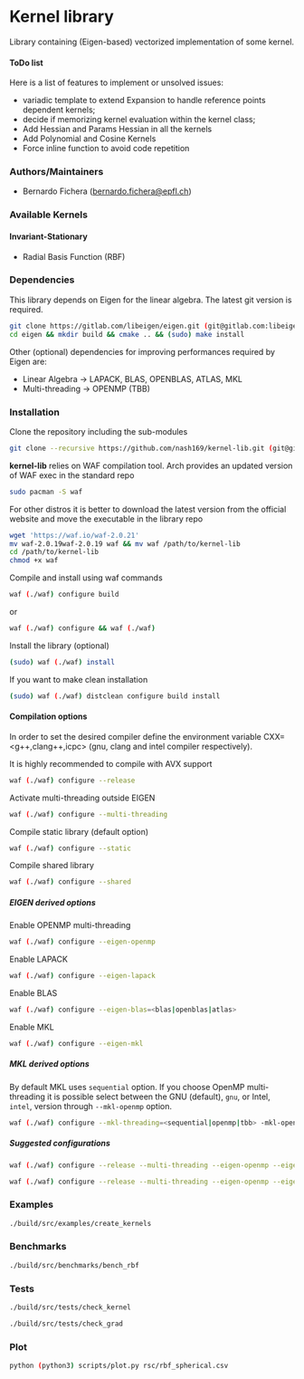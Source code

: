 # Kernel library
Library containing (Eigen-based) vectorized implementation of some kernel.

#### ToDo list
Here is a list of features to implement or unsolved issues:
- variadic template to extend Expansion to handle reference points dependent kernels;
- decide if memorizing kernel evaluation within the kernel class;
- Add Hessian and Params Hessian in all the kernels
- Add Polynomial and Cosine Kernels
- Force inline function to avoid code repetition

### Authors/Maintainers
- Bernardo Fichera (bernardo.fichera@epfl.ch)

### Available Kernels

#### Invariant-Stationary
- Radial Basis Function (RBF)

### Dependencies
This library depends on Eigen for the linear algebra. The latest git version is required.
```sh
git clone https://gitlab.com/libeigen/eigen.git (git@gitlab.com:libeigen/eigen.git)
cd eigen && mkdir build && cmake .. && (sudo) make install
```

Other (optional) dependencies for improving performances required by Eigen are:
- Linear Algebra -> LAPACK, BLAS, OPENBLAS, ATLAS, MKL
- Multi-threading -> OPENMP (TBB)

### Installation
Clone the repository including the sub-modules
```sh
git clone --recursive https://github.com/nash169/kernel-lib.git (git@github.com:nash169/kernel-lib.git)
```
**kernel-lib** relies on WAF compilation tool.
Arch provides an updated version of WAF exec in the standard repo
```sh
sudo pacman -S waf
```
For other distros it is better to download the latest version from the official website and move the executable in the library repo
```sh
wget 'https://waf.io/waf-2.0.21'
mv waf-2.0.19waf-2.0.19 waf && mv waf /path/to/kernel-lib
cd /path/to/kernel-lib
chmod +x waf
```
Compile and install using waf commands
```sh
waf (./waf) configure build
```
or
```sh
waf (./waf) configure && waf (./waf)
```
Install the library (optional)
```sh
(sudo) waf (./waf) install
```
If you want to make clean installation
```sh
(sudo) waf (./waf) distclean configure build install
```

#### Compilation options
In order to set the desired compiler define the environment variable CXX=<g++,clang++,icpc> (gnu, clang and intel compiler respectively).

It is highly recommended to compile with AVX support
```sh
waf (./waf) configure --release
```
Activate multi-threading outside EIGEN
```sh
waf (./waf) configure --multi-threading
```
Compile static library (default option)
```sh
waf (./waf) configure --static
```
Compile shared library
```sh
waf (./waf) configure --shared
```
##### EIGEN derived options
Enable OPENMP multi-threading
```sh
waf (./waf) configure --eigen-openmp
```
Enable LAPACK
```sh
waf (./waf) configure --eigen-lapack
```
Enable BLAS
```sh
waf (./waf) configure --eigen-blas=<blas|openblas|atlas>
```
Enable MKL
```sh
waf (./waf) configure --eigen-mkl
```
##### MKL derived options
By default MKL uses `sequential` option. If you choose OpenMP multi-threading it is possible select between the GNU (default), `gnu`, or Intel, `intel`, version through `--mkl-openmp` option.
```sh
waf (./waf) configure --mkl-threading=<sequential|openmp|tbb> -mkl-openmp=<gnu|intel> --mkl-64=<true|false>
```
##### Suggested configurations
```sh
waf (./waf) configure --release --multi-threading --eigen-openmp --eigen-lapack --eigen-blas=blas
```
```sh
waf (./waf) configure --release --multi-threading --eigen-openmp --eigen-mkl --mkl-threading=tbb --mkl-64
```

### Examples
```sh
./build/src/examples/create_kernels
```

### Benchmarks
```sh
./build/src/benchmarks/bench_rbf
```

### Tests
```sh
./build/src/tests/check_kernel
```
```sh
./build/src/tests/check_grad
```

### Plot
```sh
python (python3) scripts/plot.py rsc/rbf_spherical.csv
```
